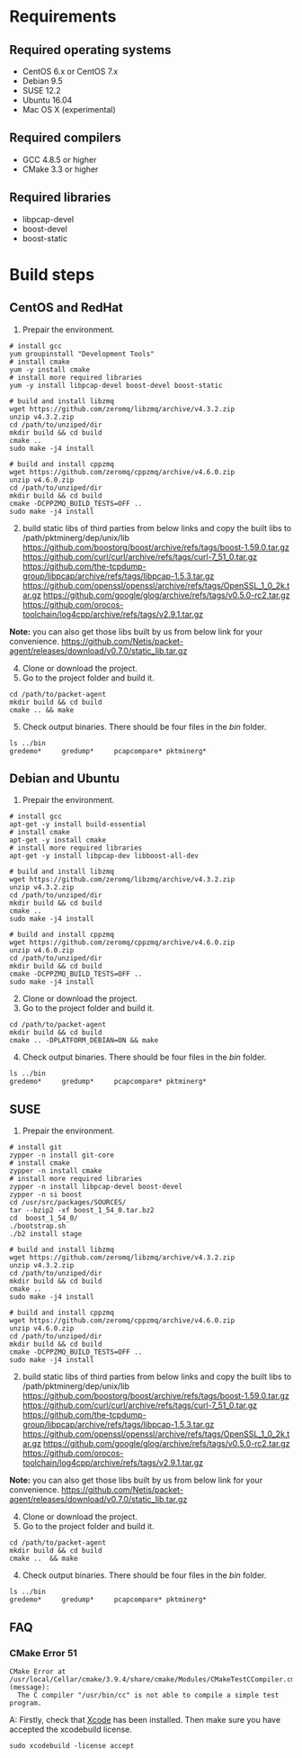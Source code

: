 # Requirements

## Required operating systems

* CentOS 6.x or CentOS 7.x
* Debian 9.5
* SUSE 12.2
* Ubuntu 16.04
* Mac OS X (experimental)
    
## Required compilers

* GCC 4.8.5 or higher
* CMake 3.3 or higher
    
## Required libraries

* libpcap-devel
* boost-devel
* boost-static


# Build steps

## CentOS and RedHat

1. Prepair the environment.

```shell
# install gcc
yum groupinstall "Development Tools"
# install cmake
yum -y install cmake
# install more required libraries
yum -y install libpcap-devel boost-devel boost-static

# build and install libzmq
wget https://github.com/zeromq/libzmq/archive/v4.3.2.zip
unzip v4.3.2.zip
cd /path/to/unziped/dir
mkdir build && cd build
cmake ..
sudo make -j4 install

# build and install cppzmq
wget https://github.com/zeromq/cppzmq/archive/v4.6.0.zip
unzip v4.6.0.zip
cd /path/to/unziped/dir
mkdir build && cd build
cmake -DCPPZMQ_BUILD_TESTS=OFF ..
sudo make -j4 install
```
2. build static libs of third parties from below links and copy the built libs to /path/pktminerg/dep/unix/lib
 https://github.com/boostorg/boost/archive/refs/tags/boost-1.59.0.tar.gz
 https://github.com/curl/curl/archive/refs/tags/curl-7_51_0.tar.gz
 https://github.com/the-tcpdump-group/libpcap/archive/refs/tags/libpcap-1.5.3.tar.gz
 https://github.com/openssl/openssl/archive/refs/tags/OpenSSL_1_0_2k.tar.gz
 https://github.com/google/glog/archive/refs/tags/v0.5.0-rc2.tar.gz
 https://github.com/orocos-toolchain/log4cpp/archive/refs/tags/v2.9.1.tar.gz

 **Note:** you can also get those libs built by us from below link for your convenience.
 https://github.com/Netis/packet-agent/releases/download/v0.7.0/static_lib.tar.gz
 
4. Clone or download the project.
5. Go to the project folder and build it.

```shell
cd /path/to/packet-agent
mkdir build && cd build
cmake .. && make
```

5. Check output binaries. There should be four files in the *bin* folder.

```shell
ls ../bin
gredemo*     gredump*     pcapcompare* pktminerg*
```


## Debian and Ubuntu

1. Prepair the environment.

```shell
# install gcc
apt-get -y install build-essential
# install cmake
apt-get -y install cmake
# install more required libraries
apt-get -y install libpcap-dev libboost-all-dev

# build and install libzmq
wget https://github.com/zeromq/libzmq/archive/v4.3.2.zip
unzip v4.3.2.zip
cd /path/to/unziped/dir
mkdir build && cd build
cmake ..
sudo make -j4 install

# build and install cppzmq
wget https://github.com/zeromq/cppzmq/archive/v4.6.0.zip
unzip v4.6.0.zip
cd /path/to/unziped/dir
mkdir build && cd build
cmake -DCPPZMQ_BUILD_TESTS=OFF ..
sudo make -j4 install
```

2. Clone or download the project.
3. Go to the project folder and build it.

```shell
cd /path/to/packet-agent
mkdir build && cd build
cmake .. -DPLATFORM_DEBIAN=ON && make
```

4. Check output binaries. There should be four files in the *bin* folder.

```shell
ls ../bin
gredemo*     gredump*     pcapcompare* pktminerg*
```

## SUSE

1. Prepair the environment.

```shell
# install git
zypper -n install git-core
# install cmake
zypper -n install cmake
# install more required libraries
zypper -n install libpcap-devel boost-devel
zypper -n si boost
cd /usr/src/packages/SOURCES/
tar --bzip2 -xf boost_1_54_0.tar.bz2
cd  boost_1_54_0/
./bootstrap.sh
./b2 install stage 

# build and install libzmq
wget https://github.com/zeromq/libzmq/archive/v4.3.2.zip
unzip v4.3.2.zip
cd /path/to/unziped/dir
mkdir build && cd build
cmake ..
sudo make -j4 install

# build and install cppzmq
wget https://github.com/zeromq/cppzmq/archive/v4.6.0.zip
unzip v4.6.0.zip
cd /path/to/unziped/dir
mkdir build && cd build
cmake -DCPPZMQ_BUILD_TESTS=OFF ..
sudo make -j4 install
```

2. build static libs of third parties from below links and copy the built libs to /path/pktminerg/dep/unix/lib
 https://github.com/boostorg/boost/archive/refs/tags/boost-1.59.0.tar.gz
 https://github.com/curl/curl/archive/refs/tags/curl-7_51_0.tar.gz
 https://github.com/the-tcpdump-group/libpcap/archive/refs/tags/libpcap-1.5.3.tar.gz
 https://github.com/openssl/openssl/archive/refs/tags/OpenSSL_1_0_2k.tar.gz
 https://github.com/google/glog/archive/refs/tags/v0.5.0-rc2.tar.gz
 https://github.com/orocos-toolchain/log4cpp/archive/refs/tags/v2.9.1.tar.gz
 
 **Note:** you can also get those libs built by us from below link for your convenience.
 https://github.com/Netis/packet-agent/releases/download/v0.7.0/static_lib.tar.gz

4. Clone or download the project.
5. Go to the project folder and build it.

```shell
cd /path/to/packet-agent
mkdir build && cd build
cmake ..  && make
```

4. Check output binaries. There should be four files in the *bin* folder.

```shell
ls ../bin
gredemo*     gredump*     pcapcompare* pktminerg*
```


## FAQ

### CMake Error 51

```shell
CMake Error at /usr/local/Cellar/cmake/3.9.4/share/cmake/Modules/CMakeTestCCompiler.cmake:51 (message):
  The C compiler "/usr/bin/cc" is not able to compile a simple test program.
```

A: Firstly, check that [Xcode](https://developer.apple.com/xcode/) has been installed. Then make sure you have accepted the xcodebuild license.

```shell
sudo xcodebuild -license accept
```
  

